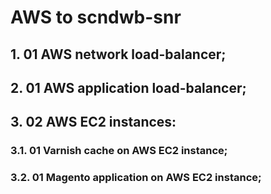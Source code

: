 # AWS to scndwb-snr
## 1. 01 AWS network load-balancer;
## 2. 01 AWS application load-balancer;
## 3. 02 AWS EC2 instances:
### 3.1. 01 Varnish cache on AWS EC2 instance;
### 3.2. 01 Magento application on AWS EC2 instance;
